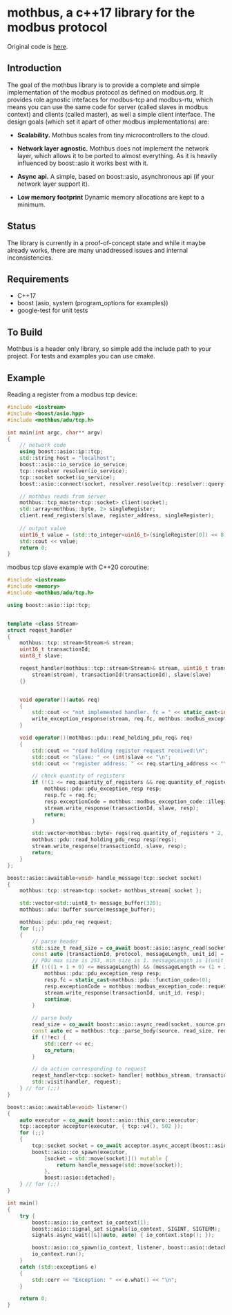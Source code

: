 # mothbus, a c++17 library for the modbus protocol

Original code is [here](https://github.com/ChrisBFX/mothbus).

## Introduction

The goal of the mothbus library is to provide a complete and simple implementation of the 
modbus protocol as defined on modbus.org. It provides role agnostic intefaces for modbus-tcp 
and modbus-rtu, which means you can use the same code for server (called slaves in modbus context)
and clients (called master), as well a simple client interface.
The design goals (which set it apart of other modbus implementations) are:

* **Scalability.** Mothbus scales from tiny microcontrollers to the cloud.

* **Network layer agnostic.**  Mothbus does not implement the network layer, which allows it to 
be ported to almost everything. As it is heavily influenced by boost::asio it works best with it.

* **Async api.** A simple, based on boost::asio, asynchronous api (if your network layer support it).

* **Low memory footprint** Dynamic memory allocations are kept to a minimum.

## Status

The library is currently in a proof-of-concept state and while it maybe already works, there are many
unaddressed issues and internal inconsistencies.

## Requirements

* C++17
* boost (asio, system (program_options for examples))
* google-test for unit tests


## To Build

Mothbus is a header only library, so simple add the include path to your project.
For tests and examples you can use cmake.

## Example

Reading a register from a modbus tcp device:
```C++
#include <iostream>
#include <boost/asio.hpp>
#include <mothbus/adu/tcp.h>

int main(int argc, char** argv)
{	
	// network code
	using boost::asio::ip::tcp;
	std::string host = "localhost";	
	boost::asio::io_service io_service;
	tcp::resolver resolver(io_service);
	tcp::socket socket(io_service);
	boost::asio::connect(socket, resolver.resolve(tcp::resolver::query{host, "502"}));

	// mothbus reads from server
	mothbus::tcp_master<tcp::socket> client(socket);
	std::array<mothbus::byte, 2> singleRegister;
	client.read_registers(slave, register_address, singleRegister);
	
	// output value
	uint16_t value = (std::to_integer<uin16_t>(singleRegister[0]) << 8) + std::to_integer<uin16_t>(singleRegister[0]);
	std::cout << value;	
	return 0;
}
```

modbus tcp slave example with C++20 coroutine:
```C++
#include <iostream>
#include <memory>
#include <mothbus/adu/tcp.h>

using boost::asio::ip::tcp;


template <class Stream>
struct reqest_handler
{
	mothbus::tcp::stream<Stream>& stream;
	uint16_t transactionId;
	uint8_t slave;

	reqest_handler(mothbus::tcp::stream<Stream>& stream, uint16_t transactionId, uint8_t slave) :
		stream(stream), transactionId(transactionId), slave(slave)
	{}


	void operator()(auto& req)
	{
		std::cout << "not implemented handler. fc = " << static_cast<int>(req.fc) << ".\n";
		write_exception_response(stream, req.fc, mothbus::modbus_exception_code::illegal_function, transactionId, slave);
	}

	void operator()(mothbus::pdu::read_holding_pdu_req& req)
	{
		std::cout << "read holding register request received:\n";
		std::cout << "slave: " << (int)slave << "\n";
		std::cout << "register address: " << req.starting_address << "\n";

		// check quantity of registers
		if (!(1 <= req.quantity_of_registers && req.quantity_of_registers <= 125)) {
			mothbus::pdu::pdu_exception_resp resp;
			resp.fc = req.fc;
			resp.exceptionCode = mothbus::modbus_exception_code::illegal_data_value;
			stream.write_response(transactionId, slave, resp);
			return;
		}

		std::vector<mothbus::byte> regs(req.quantity_of_registers * 2, mothbus::byte(0));
		mothbus::pdu::read_holding_pdu_resp resp(regs);
		stream.write_response(transactionId, slave, resp);
		return;
	}
};

boost::asio::awaitable<void> handle_message(tcp::socket socket)
{
	mothbus::tcp::stream<tcp::socket> mothbus_stream{ socket };

	std::vector<std::uint8_t> message_buffer(320);
	mothbus::adu::buffer source(message_buffer);

	mothbus::pdu::pdu_req request;
	for (;;)
	{
		// parse header
		std::size_t read_size = co_await boost::asio::async_read(socket, source.prepare(7), boost::asio::use_awaitable);
		const auto [transactionId, protocol, messageLength, unit_id] = mothbus::tcp::parse_header(source, read_size);
		// PDU max size is 253, min size is 1. messageLength is 1(unit_id) + PDU.
		if (!((1 + 1 + 0) <= messageLength) && (messageLength <= (1 + 253 + 0))) {
			mothbus::pdu::pdu_exception_resp resp;
			resp.fc = static_cast<mothbus::pdu::function_code>(0);
			resp.exceptionCode = mothbus::modbus_exception_code::request_too_big;
			stream.write_response(transactionId, unit_id, resp);
			continue;
		}

		// parse body
		read_size = co_await boost::asio::async_read(socket, source.prepare(messageLength - 1), boost::asio::use_awaitable);
		const auto ec = mothbus::tcp::parse_body(source, read_size, request);
		if (!!ec) {
			std::cerr << ec;
			co_return;
		}

		// do action corresponding to request
		reqest_handler<tcp::socket> handler{ mothbus_stream, transactionId, unit_id };
		std::visit(handler, request);
	} // for (;;)
}

boost::asio::awaitable<void> listener()
{
	auto executor = co_await boost::asio::this_coro::executor;
	tcp::acceptor acceptor(executor, { tcp::v4(), 502 });
	for (;;)
	{
		tcp::socket socket = co_await acceptor.async_accept(boost::asio::use_awaitable);
		boost::asio::co_spawn(executor,
			[socket = std::move(socket)]() mutable {
				return handle_message(std::move(socket));
			},
			boost::asio::detached);
	} // for (;;)
}

int main()
{
	try {
		boost::asio::io_context io_context(1);
		boost::asio::signal_set signals(io_context, SIGINT, SIGTERM);
		signals.async_wait([&](auto, auto) { io_context.stop(); });

		boost::asio::co_spawn(io_context, listener, boost::asio::detached);
		io_context.run();
	}
	catch (std::exception& e)
	{
		std::cerr << "Exception: " << e.what() << "\n";
	}

    return 0;
}
```
